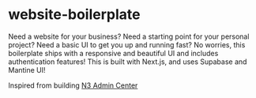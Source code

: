 # website-boilerplate
Need a website for your business? Need a starting point for your personal project? Need a basic UI to get you up and running fast? No worries, this boilerplate ships with a responsive and beautiful UI and includes authentication features! This is built with Next.js, and uses Supabase and Mantine UI!

Inspired from building <a href="https://admin-center-n3.vercel.app/">N3 Admin Center</a>
